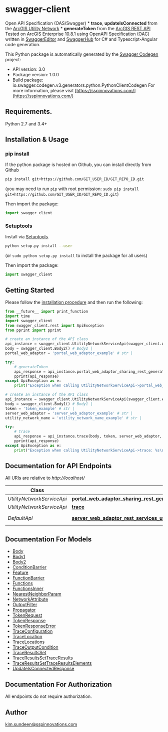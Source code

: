 # swagger-client
Open API Specification (OAS/Swagger)  * **trace**, **updateIsConnected** from the [ArcGIS Utility Network](https://developers.arcgis.com/rest/services-reference/utility-network-service.htm) * **generateToken** from the [ArcGIS REST API](https://developers.arcgis.com/rest/)  Tested on ArcGIS  Enterprise 10.8.1 using OpenAPI Specification (OAC) written in [SwaggerEditor](https://github.com/swagger-api/swagger-editor)   and [SwaggerHub](https://app.swaggerhub.com/) for C# and Typescript-Angular code generation.  

This Python package is automatically generated by the [Swagger Codegen](https://github.com/swagger-api/swagger-codegen) project:

- API version: 3.0
- Package version: 1.0.0
- Build package: io.swagger.codegen.v3.generators.python.PythonClientCodegen
For more information, please visit [https://sspinnovations.com/](https://sspinnovations.com/)

## Requirements.

Python 2.7 and 3.4+

## Installation & Usage
### pip install

If the python package is hosted on Github, you can install directly from Github

```sh
pip install git+https://github.com/GIT_USER_ID/GIT_REPO_ID.git
```
(you may need to run `pip` with root permission: `sudo pip install git+https://github.com/GIT_USER_ID/GIT_REPO_ID.git`)

Then import the package:
```python
import swagger_client 
```

### Setuptools

Install via [Setuptools](http://pypi.python.org/pypi/setuptools).

```sh
python setup.py install --user
```
(or `sudo python setup.py install` to install the package for all users)

Then import the package:
```python
import swagger_client
```

## Getting Started

Please follow the [installation procedure](#installation--usage) and then run the following:

```python
from __future__ import print_function
import time
import swagger_client
from swagger_client.rest import ApiException
from pprint import pprint

# create an instance of the API class
api_instance = swagger_client.UtilityNetworkServiceApi(swagger_client.ApiClient(configuration))
body = swagger_client.Body2() # Body2 | 
portal_web_adaptor = 'portal_web_adaptor_example' # str | 

try:
    # generateToken
    api_response = api_instance.portal_web_adaptor_sharing_rest_generate_token_post(body, portal_web_adaptor)
    pprint(api_response)
except ApiException as e:
    print("Exception when calling UtilityNetworkServiceApi->portal_web_adaptor_sharing_rest_generate_token_post: %s\n" % e)

# create an instance of the API class
api_instance = swagger_client.UtilityNetworkServiceApi(swagger_client.ApiClient(configuration))
body = swagger_client.Body1() # Body1 | 
token = 'token_example' # str | 
server_web_adaptor = 'server_web_adaptor_example' # str | 
utility_network_name = 'utility_network_name_example' # str | 

try:
    # trace
    api_response = api_instance.trace(body, token, server_web_adaptor, utility_network_name)
    pprint(api_response)
except ApiException as e:
    print("Exception when calling UtilityNetworkServiceApi->trace: %s\n" % e)
```

## Documentation for API Endpoints

All URIs are relative to *http://localhost/*

Class | Method | HTTP request | Description
------------ | ------------- | ------------- | -------------
*UtilityNetworkServiceApi* | [**portal_web_adaptor_sharing_rest_generate_token_post**](docs/UtilityNetworkServiceApi.md#portal_web_adaptor_sharing_rest_generate_token_post) | **POST** /{PortalWebAdaptor}/sharing/rest/generateToken | generateToken
*UtilityNetworkServiceApi* | [**trace**](docs/UtilityNetworkServiceApi.md#trace) | **POST** /{ServerWebAdaptor}/rest/services/{UtilityNetworkName}/UtilityNetworkServer/trace | trace
*DefaultApi* | [**server_web_adaptor_rest_services_utility_network_name_utility_network_server_update_is_connected_post**](docs/DefaultApi.md#server_web_adaptor_rest_services_utility_network_name_utility_network_server_update_is_connected_post) | **POST** /{ServerWebAdaptor}/rest/services/{UtilityNetworkName}/UtilityNetworkServer/updateIsConnected | updateIsConnected

## Documentation For Models

 - [Body](docs/Body.md)
 - [Body1](docs/Body1.md)
 - [Body2](docs/Body2.md)
 - [ConditionBarrier](docs/ConditionBarrier.md)
 - [Feature](docs/Feature.md)
 - [FunctionBarrier](docs/FunctionBarrier.md)
 - [Functions](docs/Functions.md)
 - [FunctionsInner](docs/FunctionsInner.md)
 - [NearestNeighborParam](docs/NearestNeighborParam.md)
 - [NetworkAttribute](docs/NetworkAttribute.md)
 - [OutputFilter](docs/OutputFilter.md)
 - [Propagator](docs/Propagator.md)
 - [TokenRequest](docs/TokenRequest.md)
 - [TokenResponse](docs/TokenResponse.md)
 - [TokenResponseError](docs/TokenResponseError.md)
 - [TraceConfiguration](docs/TraceConfiguration.md)
 - [TraceLocation](docs/TraceLocation.md)
 - [TraceLocations](docs/TraceLocations.md)
 - [TraceOutputCondition](docs/TraceOutputCondition.md)
 - [TraceResultsSet](docs/TraceResultsSet.md)
 - [TraceResultsSetTraceResults](docs/TraceResultsSetTraceResults.md)
 - [TraceResultsSetTraceResultsElements](docs/TraceResultsSetTraceResultsElements.md)
 - [UpdateIsConnectedResponse](docs/UpdateIsConnectedResponse.md)

## Documentation For Authorization

 All endpoints do not require authorization.


## Author

kim.sundeen@sspinnovations.com
